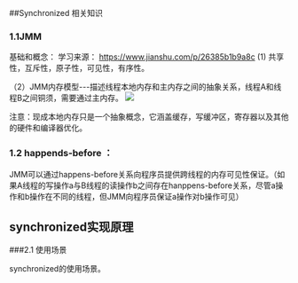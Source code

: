 ##Synchronized 相关知识
### 1.1JMM  
 基础和概念：  学习来源： https://www.jianshu.com/p/26385b1b9a8c
    (1) 共享性，互斥性，原子性，可见性，有序性。

   （2）JMM内存模型---描述线程本地内存和主内存之间的抽象关系，线程A和线程B之间铜须，需要通过主内存。
![](https://i.imgur.com/lA7sX1T.png)

注意：现成本地内存只是一个抽象概念，它涵盖缓存，写缓冲区，寄存器以及其他的硬件和编译器优化。
### 1.2 happends-before ：

   JMM可以通过happens-before关系向程序员提供跨线程的内存可见性保证。（如果A线程的写操作a与B线程的读操作b之间存在hanppens-before关系，尽管a操作和b操作在不同的线程，但JMM向程序员保证a操作对b操作可见）

## synchronized实现原理
###2.1 使用场景

synchronized的使用场景。